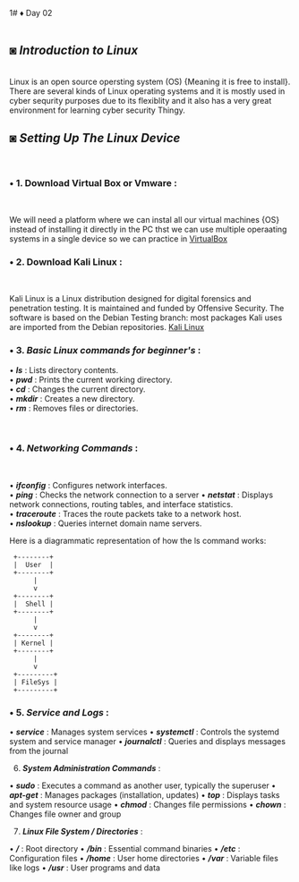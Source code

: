 1# ♦ Day 02
</br>
</br>

## ◙ ***Introduction to Linux***
 </br>
Linux is an open source opersting system (OS) {Meaning it is free to install}. There are several kinds of Linux operating systems and it is mostly used in cyber sequrity purposes due to its flexiblity and it also has a very great environment for learning cyber security Thingy. </br>

## ◙ ***Setting Up The Linux Device***
</br>

### • 1. Download Virtual Box or Vmware : 
</br>

We will need a platform where we can instal all our virtual machines {OS} instead of installing it directly in the PC thst we can use multiple operaating systems in a single device so we can practice in [VirtualBox](https://www.virtualbox.org/wiki/Downloads)

### • 2. Download Kali Linux : 
</br>

Kali Linux is a Linux distribution designed for digital forensics and penetration testing. It is maintained and funded by Offensive Security. The software is based on the Debian Testing branch: most packages Kali uses are imported from the Debian repositories. [Kali Linux](https://www.kali.org/get-kali/)

### • 3. ***Basic Linux commands for beginner's*** :

• ***ls*** : Lists directory contents. </br>
• ***pwd*** : Prints the current working directory. </br>
• ***cd*** : Changes the current directory. </br>
• ***mkdir*** : Creates a new directory. </br>
• ***rm*** : Removes files or directories. </br>

</br>

### • 4. ***Networking Commands*** :
</br>

• ***ifconfig*** : Configures network interfaces. </br> 
• ***ping*** : Checks the network connection to a server
• ***netstat*** : Displays network connections, routing tables, and interface statistics. </br> 
• ***traceroute*** : Traces the route packets take to a network host. </br> 
• ***nslookup*** : Queries internet domain name servers. </br> 

Here is a diagrammatic representation of how the ls command works:

     +--------+
     |  User  |
     +--------+
          |
          v
     +--------+
     |  Shell |
     +--------+
          |
          v
     +--------+
     | Kernel |
     +--------+
          |
          v
     +---------+
     | FileSys |
     +---------+

### • 5. ***Service and Logs*** :


• ***service*** : Manages system services
• ***systemctl*** : Controls the systemd system and service manager
• ***journalctl*** : Queries and displays messages from the journal


6. ***System Administration Commands*** :


• ***sudo*** : Executes a command as another user, typically the superuser
• ***apt-get*** : Manages packages (installation, updates)
• ***top*** : Displays tasks and system resource usage
• ***chmod*** : Changes file permissions
• ***chown*** : Changes file owner and group


7. ***Linux File System / Directories*** :


• ***/*** : Root directory
• ***/bin*** : Essential command binaries
• ***/etc*** : Configuration files
• ***/home*** : User home directories
• ***/var*** : Variable files like logs
• ***/usr*** : User programs and data
